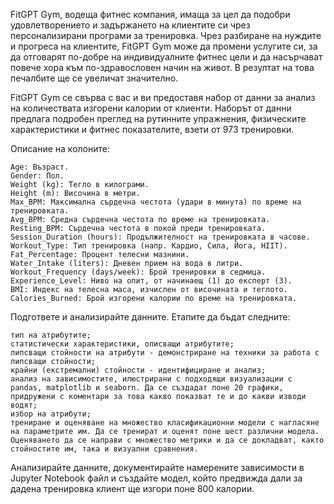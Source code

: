 FitGPT Gym, водеща фитнес компания, имаща за цел да подобри удовлетворението и задържането на клиентите си чрез персонализирани програми за тренировка. Чрез разбиране на нуждите и прогреса на клиентите, FitGPT Gym може да промени услугите си, за да отговарят по-добре на индивидуалните фитнес цели и да насърчават повече хора към по-здравословен начин на живот. В резултат на това печалбите ще се увеличат значително.

FitGPT Gym се свърва с вас и ви предоставя набор от данни за анализ на количествата изгорени калории от клиенти. Наборът от данни предлага подробен преглед на рутинните упражнения, физическите характеристики и фитнес показателите, взети от 973 тренировки.

Описание на колоните:

    Age: Възраст.
    Gender: Пол.
    Weight (kg): Тегло в килограми.
    Height (m): Височина в метри.
    Max_BPM: Максимална сърдечна честота (удари в минута) по време на тренировката.
    Avg_BPM: Средна сърдечна честота по време на тренировката.
    Resting_BPM: Сърдечна честота в покой преди тренировката.
    Session_Duration (hours): Продължителност на тренировката в часове.
    Workout_Type: Тип тренировка (напр. Кардио, Сила, Йога, HIIT).
    Fat_Percentage: Процент телесни мазнини.
    Water_Intake (liters): Дневен прием на вода в литри.
    Workout_Frequency (days/week): Брой тренировки в седмица.
    Experience_Level: Ниво на опит, от начинаещ (1) до експерт (3).
    BMI: Индекс на телесна маса, изчислен от височината и теглото.
    Calories_Burned: Брой изгорени калории по време на тренировката.

Подгответе и анализирайте данните. Етапите да бъдат следните:

    тип на атрибутите;
    статистически характеристики, описващи атрибутите;
    липсващи стойности на атрибути - демонстриране на техники за работа с липсващи стойности;
    крайни (екстремални) стойности - идентифициране и анализ;
    анализ на зависимостите, илюстрирани с подходящи визуализации с pandas, matplotlib и seaborn. Да се създадат поне 20 графики, придружени с коментари за това какво показват те и до какви изводи водят;
    избор на атрибути;
    трениране и оценяване на множество класификационни модели с нагласяне на параметрите им. Да се тренират и оценят поне шест различни модела. Оценяването да се направи с множество метрики и да се докладват, както стойностите им, така и визуални сравнения.

Анализирайте данните, документирайте намерените зависимости в Jupyter Notebook файл и създайте модел, който предвижда дали за дадена тренировка клиент ще изгори поне 800 калории.
